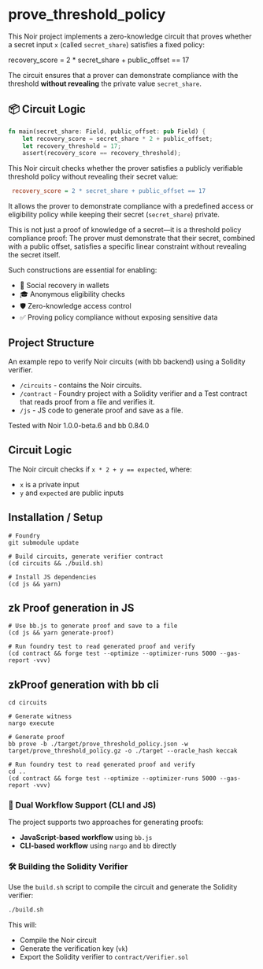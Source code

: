 # prove_threshold_policy

This Noir project implements a zero-knowledge circuit that proves whether a secret input `x` (called `secret_share`) satisfies a fixed policy:

recovery_score = 2 * secret_share + public_offset == 17


The circuit ensures that a prover can demonstrate compliance with the threshold **without revealing** the private value `secret_share`.


## 📦 Circuit Logic

```rust
fn main(secret_share: Field, public_offset: pub Field) {
    let recovery_score = secret_share * 2 + public_offset;
    let recovery_threshold = 17;
    assert(recovery_score == recovery_threshold);
```
This Noir circuit checks whether the prover satisfies a publicly verifiable threshold policy without revealing their secret value:
```ini
 recovery_score = 2 * secret_share + public_offset == 17
```
It allows the prover to demonstrate compliance with a predefined access or eligibility policy while keeping their secret (`secret_share`) private.

This is not just a proof of knowledge of a secret—it is a threshold policy compliance proof:
The prover must demonstrate that their secret, combined with a public offset, satisfies a specific linear constraint without revealing the secret itself.

Such constructions are essential for enabling:

- 🔐 Social recovery in wallets
- 🎓 Anonymous eligibility checks
- 🛡️ Zero-knowledge access control
- ✅ Proving policy compliance without exposing sensitive data


## Project Structure

An example repo to verify Noir circuits (with bb backend) using a Solidity verifier.

- `/circuits` - contains the Noir circuits.
- `/contract` - Foundry project with a Solidity verifier and a Test contract that reads proof from a file and verifies it.
- `/js` - JS code to generate proof and save as a file.


Tested with Noir 1.0.0-beta.6 and bb 0.84.0
## Circuit Logic

The Noir circuit checks if `x * 2 + y == expected`, where:
- `x` is a private input
- `y` and `expected` are public inputs

## Installation / Setup
```ssh
# Foundry
git submodule update

# Build circuits, generate verifier contract
(cd circuits && ./build.sh)

# Install JS dependencies
(cd js && yarn)

```  

## zk Proof generation in JS


```ssh
# Use bb.js to generate proof and save to a file
(cd js && yarn generate-proof)

# Run foundry test to read generated proof and verify
(cd contract && forge test --optimize --optimizer-runs 5000 --gas-report -vvv)

```

## zkProof generation with bb cli

```ssh
cd circuits

# Generate witness
nargo execute

# Generate proof
bb prove -b ./target/prove_threshold_policy.json -w target/prove_threshold_policy.gz -o ./target --oracle_hash keccak

# Run foundry test to read generated proof and verify
cd ..
(cd contract && forge test --optimize --optimizer-runs 5000 --gas-report -vvv)
```

### 🔁 Dual Workflow Support (CLI and JS)

The project supports two approaches for generating proofs:

- **JavaScript-based workflow** using `bb.js`
- **CLI-based workflow** using `nargo` and `bb` directly

### 🛠 Building the Solidity Verifier
Use the `build.sh` script to compile the circuit and generate the Solidity verifier:
```bash
./build.sh
```
This will:
- Compile the Noir circuit
- Generate the verification key (`vk`)
- Export the Solidity verifier to `contract/Verifier.sol`


